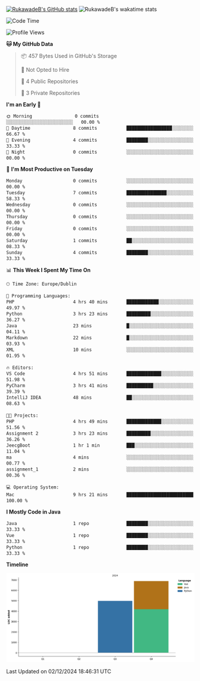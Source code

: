 
[![RukawadeB's GitHub stats](https://github-readme-stats.vercel.app/api?username=RukawadeB&hide=prs&show_icons=true&theme=omni)](https://github.com/anuraghazra/github-readme-stats)
![RukawadeB's wakatime stats](https://github-readme-stats.vercel.app/api/wakatime?username=RukawadeB)

<!--START_SECTION:waka-->
![Code Time](http://img.shields.io/badge/Code%20Time-162%20hrs%2015%20mins-blue)

![Profile Views](http://img.shields.io/badge/Profile%20Views-41-blue)

**🐱 My GitHub Data** 

> 📦 457 Bytes Used in GitHub's Storage 
 > 
> 🚫 Not Opted to Hire
 > 
> 📜 4 Public Repositories 
 > 
> 🔑 3 Private Repositories 
 > 
**I'm an Early 🐤** 

```text
🌞 Morning                0 commits           ░░░░░░░░░░░░░░░░░░░░░░░░░   00.00 % 
🌆 Daytime                8 commits           █████████████████░░░░░░░░   66.67 % 
🌃 Evening                4 commits           ████████░░░░░░░░░░░░░░░░░   33.33 % 
🌙 Night                  0 commits           ░░░░░░░░░░░░░░░░░░░░░░░░░   00.00 % 
```
📅 **I'm Most Productive on Tuesday** 

```text
Monday                   0 commits           ░░░░░░░░░░░░░░░░░░░░░░░░░   00.00 % 
Tuesday                  7 commits           ███████████████░░░░░░░░░░   58.33 % 
Wednesday                0 commits           ░░░░░░░░░░░░░░░░░░░░░░░░░   00.00 % 
Thursday                 0 commits           ░░░░░░░░░░░░░░░░░░░░░░░░░   00.00 % 
Friday                   0 commits           ░░░░░░░░░░░░░░░░░░░░░░░░░   00.00 % 
Saturday                 1 commits           ██░░░░░░░░░░░░░░░░░░░░░░░   08.33 % 
Sunday                   4 commits           ████████░░░░░░░░░░░░░░░░░   33.33 % 
```


📊 **This Week I Spent My Time On** 

```text
🕑︎ Time Zone: Europe/Dublin

💬 Programming Languages: 
PHP                      4 hrs 40 mins       ████████████░░░░░░░░░░░░░   49.97 % 
Python                   3 hrs 23 mins       █████████░░░░░░░░░░░░░░░░   36.27 % 
Java                     23 mins             █░░░░░░░░░░░░░░░░░░░░░░░░   04.11 % 
Markdown                 22 mins             █░░░░░░░░░░░░░░░░░░░░░░░░   03.93 % 
XML                      10 mins             ░░░░░░░░░░░░░░░░░░░░░░░░░   01.95 % 

🔥 Editors: 
VS Code                  4 hrs 51 mins       █████████████░░░░░░░░░░░░   51.98 % 
PyCharm                  3 hrs 41 mins       ██████████░░░░░░░░░░░░░░░   39.39 % 
IntelliJ IDEA            48 mins             ██░░░░░░░░░░░░░░░░░░░░░░░   08.63 % 

🐱‍💻 Projects: 
PHP                      4 hrs 49 mins       █████████████░░░░░░░░░░░░   51.56 % 
Assignment 2             3 hrs 23 mins       █████████░░░░░░░░░░░░░░░░   36.26 % 
JeecgBoot                1 hr 1 min          ███░░░░░░░░░░░░░░░░░░░░░░   11.04 % 
ma                       4 mins              ░░░░░░░░░░░░░░░░░░░░░░░░░   00.77 % 
assignment_1             2 mins              ░░░░░░░░░░░░░░░░░░░░░░░░░   00.36 % 

💻 Operating System: 
Mac                      9 hrs 21 mins       █████████████████████████   100.00 % 
```

**I Mostly Code in Java** 

```text
Java                     1 repo              ████████░░░░░░░░░░░░░░░░░   33.33 % 
Vue                      1 repo              ████████░░░░░░░░░░░░░░░░░   33.33 % 
Python                   1 repo              ████████░░░░░░░░░░░░░░░░░   33.33 % 
```



**Timeline**

![Lines of Code chart](https://raw.githubusercontent.com/RukawadeB/RukawadeB/main/assets/bar_graph.png)


 Last Updated on 02/12/2024 18:46:31 UTC
<!--END_SECTION:waka-->



